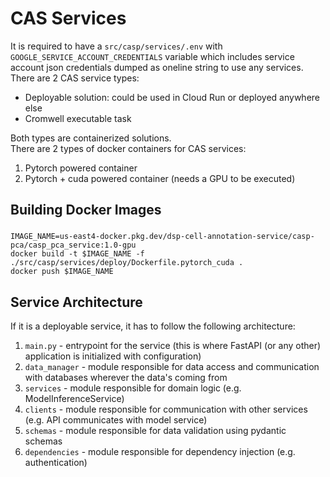 # CAS Services
It is required to have a `src/casp/services/.env` with `GOOGLE_SERVICE_ACCOUNT_CREDENTIALS` variable which includes service account json credentials dumped as oneline string to use any services.
There are 2 CAS service types:
* Deployable solution: could be used in Cloud Run or deployed anywhere else
* Cromwell executable task

Both types are containerized solutions. \
There are 2 types of docker containers for CAS services:
1. Pytorch powered container
2. Pytorch + cuda powered container (needs a GPU to be executed)

## Building Docker Images
### 
```
IMAGE_NAME=us-east4-docker.pkg.dev/dsp-cell-annotation-service/casp-pca/casp_pca_service:1.0-gpu
docker build -t $IMAGE_NAME -f ./src/casp/services/deploy/Dockerfile.pytorch_cuda .
docker push $IMAGE_NAME
```

## Service Architecture
If it is a deployable service, it has to follow the following architecture:
1. `main.py` - entrypoint for the service (this is where FastAPI (or any other) application is initialized with configuration)
2. `data_manager` - module responsible for data access and communication with databases wherever the data's coming from
3. `services` - module responsible for domain logic (e.g. ModelInferenceService)
4. `clients` - module responsible for communication with other services (e.g. API communicates with model service)
5. `schemas` - module responsible for data validation using pydantic schemas
6. `dependencies` - module responsible for dependency injection (e.g. authentication)